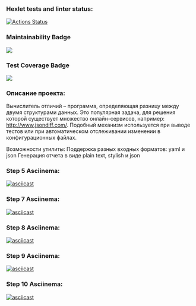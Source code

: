 ### Hexlet tests and linter status:
[![Actions Status](https://github.com/AAvchinnikova/java-project-71/actions/workflows/hexlet-check.yml/badge.svg)](https://github.com/AAvchinnikova/java-project-71/actions) 

### Maintainability Badge
<a href="https://codeclimate.com/github/AAvchinnikova/java-project-71/maintainability"><img src="https://api.codeclimate.com/v1/badges/02a3838658a4757c80d5/maintainability" /></a>

### Test Coverage Badge
<a href="https://codeclimate.com/github/AAvchinnikova/java-project-71/test_coverage"><img src="https://api.codeclimate.com/v1/badges/02a3838658a4757c80d5/test_coverage" /></a>

### Описание проекта:
Вычислитель отличий – программа, определяющая разницу между двумя структурами данных. Это популярная задача, для решения которой существует множество онлайн-сервисов, 
например: http://www.jsondiff.com/. Подобный механизм используется при выводе тестов или при автоматическом отслеживании изменении в конфигурационных файлах.

Возможности утилиты:
Поддержка разных входных форматов: yaml и json
Генерация отчета в виде plain text, stylish и json

### Step 5 Asciinema:
[![asciicast](https://asciinema.org/a/qW2odZjUj3h8KGY1TpVozyeq3.svg)](https://asciinema.org/a/qW2odZjUj3h8KGY1TpVozyeq3)

### Step 7 Asciinema:
[![asciicast](https://asciinema.org/a/BHNa4tRrKhRE3bwtGeQlFPYee.svg)](https://asciinema.org/a/BHNa4tRrKhRE3bwtGeQlFPYee)

### Step 8 Asciinema:
[![asciicast](https://asciinema.org/a/GWTQ30QnqVhO0tGRIfPjtG0t4.svg)](https://asciinema.org/a/GWTQ30QnqVhO0tGRIfPjtG0t4)

### Step 9 Asciinema:
[![asciicast](https://asciinema.org/a/W3R3RTqfXpTtUm91IgSlL03on.svg)](https://asciinema.org/a/W3R3RTqfXpTtUm91IgSlL03on)

### Step 10 Asciinema:
[![asciicast](https://asciinema.org/a/jjtPWh9Vt7PrJOtCLBGbcjXqU.svg)](https://asciinema.org/a/jjtPWh9Vt7PrJOtCLBGbcjXqU)
